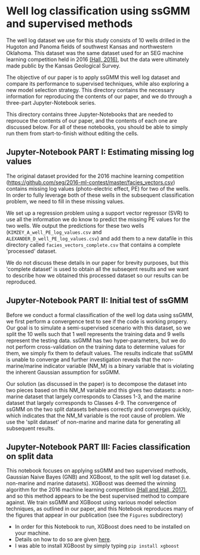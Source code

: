 # Well log classification using ssGMM and supervised methods 
The well log dataset we use for this study consists of 10 wells drilled in the Hugoton and Panoma fields of southwest Kansas and northwestern Oklahoma. This dataset was the same dataset used for an SEG machine learning competition held in 2016 [(Hall, 2016)](http://dx.doi.org/10.1190/tle35100906.1), but the data were ultimately made public by the Kansas Geological Survey. 

The objective of our paper is to apply ssGMM this well log dataset and compare its performance to supervised techniques, while also exploring a new model selection strategy. This directory contains the necessary information for reproducing the contents of our paper, and we do through a three-part Jupyter-Notebook series.

This directory contains three Jupyter-Notebooks that are needed to reprouce the contents of our paper, and the contents of each one are discussed below. For all of these notebooks, you should be able to simply run them from start-to-finish without editing the cells.

## Jupyter-Notebook PART I: Estimating missing log values
The original dataset provided for the 2016 machine learning competition (https://github.com/seg/2016-ml-contest/master/facies_vectors.csv) contains missing log values (photo-electric effect, PE) for two of the wells. In order to fully leverage both of these wells in the subsequent classification problem, we need to fill in these missing values. 

We set up a regression problem using a support vector regressor (SVR) to use all the information we do know to predict the missing PE values for the two wells. We output the predictions for these two wells (`KIMZEY_A_well_PE_log_values.csv` and `ALEXANDER_D_well_PE_log_values.csv`) and add them to a new datafile in this directory called `facies_vectors_complete.csv` that contains a complete 'processed' dataset. 

We do not discuss these details in our paper for brevity purposes, but this 'complete dataset' is used to obtain all the subseqent results and we want to describe how we obtained this processed dataset so our results can be reproduced.

## Jupyter-Notebook PART II: Initial test of ssGMM
Before we conduct a formal classification of the well log data using ssGMM, we first perform a convergence test to see if the code is working propery. Our goal is to simulate a semi-supervised scenario with this dataset, so we split the 10 wells such that 1 well represents the training data and 9 wells represent the testing data. ssGMM has two hyper-parameters, but we do not perform cross-validation on the training data to determine values for them, we simply fix them to default values. The results indicate that ssGMM is unable to converge and further investigation reveals that the non-marine/marine indicator variable (NM_M) is a binary variable that is violating the inherent Gaussian assumption for ssGMM. 

Our solution (as discussed in the paper) is to decompose the dataset into two pieces based on this NM_M variable and this gives two datasets: a non-marine dataset that largely corresponds to Classes 1-3, and the marine dataset that largely corresponds to Classes 4-9. The convergence of ssGMM on the two split datasets behaves correctly and converges quickly, which indicates that the NM_M variable is the root cause of problem. We use the 'split dataset' of non-marine and marine data for generating all subsequent results. 

## Jupyter-Notebook PART III: Facies classification on split data
This notebook focuses on applying ssGMM and two supervised methods, Gaussian Naive Bayes (GNB) and XGBoost, to the split well log dataset (i.e. non-marine and marine datasets). XGBoost was deemed the winning algorithm for the 2016 machine learning competition [(Hall and Hall, 2017)](https://doi.org/10.1190/tle36030267.1), and so this method appears to be the best supervised method to compare against. We train ssGMM and XGBoost using various model selection techniques, as outlined in our paper, and this Notebook reproduces many of the figures that appear in our publication (see the `Figures` subdirectory)
* In order for this Notebook to run, XGBoost does need to be installed on your machine. 
* Details on how to do so are given [here](https://xgboost.readthedocs.io/en/latest/build.html). 
* I was able to install XGBoost by simply typing `pip install xgboost`
